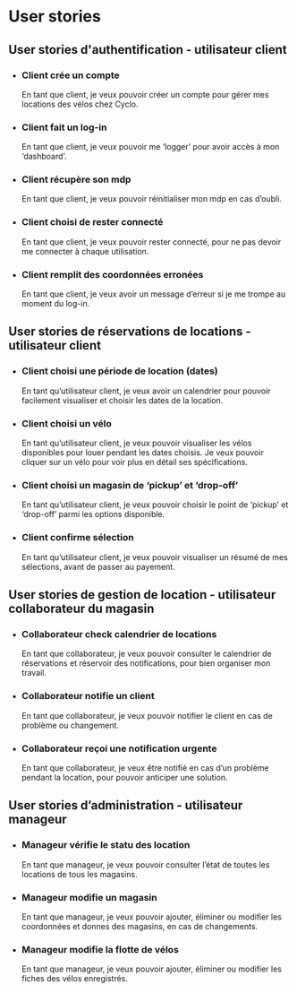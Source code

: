 # User stories #  

## User stories d'authentification - utilisateur client ##   

- ### Client crée un compte ###  

  En tant que client, je veux pouvoir créer un compte pour gérer mes locations des vélos chez Cyclo.   

 - ### Client fait un log-in ###   

   En tant que client, je veux pouvoir me ‘logger’ pour avoir accès à mon ‘dashboard’.   

 - ### Client récupère son mdp ###   

   En tant que client, je veux pouvoir réinitialiser mon mdp en cas d’oubli.    

 - ### Client choisi de rester connecté ###   

   En tant que client, je veux pouvoir rester connecté, pour ne pas devoir me connecter à chaque utilisation.   

- ### Client remplit des coordonnées erronées ###   

  En tant que client, je veux avoir un message d’erreur si je me trompe au moment du log-in. 

## User stories de réservations de locations - utilisateur client ##    

- ### Client choisi une période de location (dates) ###     

  En tant qu’utilisateur client, je veux avoir un calendrier pour pouvoir facilement visualiser et choisir les dates de la location.   

- ### Client choisi un vélo ###   

  En tant qu’utilisateur client, je veux pouvoir visualiser les vélos disponibles pour louer pendant les dates choisis. Je veux pouvoir cliquer sur un vélo pour voir plus en détail ses spécifications.    

- ### Client choisi un magasin de ‘pickup’ et ‘drop-off’ ###   

   En tant qu’utilisateur client, je veux pouvoir choisir le point de ‘pickup’ et ‘drop-off’ parmi les options disponible.  

- ### Client confirme sélection ###   

   En tant qu’utilisateur client, je veux pouvoir visualiser un résumé de mes sélections, avant de passer au payement.  

## User stories de gestion de location - utilisateur collaborateur du magasin ##   

- ### Collaborateur check calendrier de locations ### 

  En tant que collaborateur, je veux pouvoir consulter le calendrier de réservations et réservoir des notifications, pour bien organiser mon travail.  

- ### Collaborateur notifie un client ### 

  En tant que collaborateur, je veux pouvoir notifier le client en cas de problème ou changement. 

- ### Collaborateur reçoi une notification urgente ### 

  En tant que collaborateur, je veux être notifié en cas d’un problème pendant la location, pour pouvoir anticiper une solution.  

## User stories d’administration - utilisateur manageur ## 

- ### Manageur vérifie le statu des location ### 

  En tant que manageur, je veux pouvoir consulter l’état de toutes les locations de tous les magasins.  

- ### Manageur modifie un magasin ### 

  En tant que manageur, je veux pouvoir ajouter, éliminer ou modifier les coordonnées et donnes des magasins, en cas de changements. 

- ### Manageur modifie la flotte de vélos ### 

  En tant que manageur, je veux pouvoir ajouter, éliminer ou modifier les fiches des vélos enregistrés.

 





 
